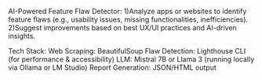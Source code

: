 AI-Powered Feature Flaw Detector:
1)Analyze apps or websites to identify feature flaws (e.g., usability issues, missing functionalities, inefficiencies).
2)Suggest improvements based on best UX/UI practices and AI-driven insights.

Tech Stack:
Web Scraping: BeautifulSoup 
Flaw Detection: Lighthouse CLI (for performance & accessibility)
LLM: Mistral 7B or Llama 3 (running locally via Ollama or LM Studio)
Report Generation: JSON/HTML output
